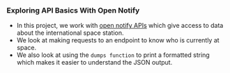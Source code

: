 ### Exploring API Basics With Open Notify
- In this project, we work with [open notify APIs](http://open-notify.org/Open-Notify-API/ISS-Location-Now/) which give access to data about the international space station. 
- We look at making requests to an endpoint to know who is currently at space.
- We also look at using the ``` dumps function ``` to print a formatted string which makes it easier to understand the JSON output.
